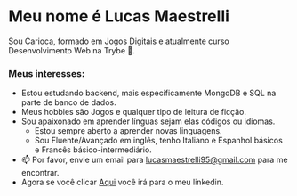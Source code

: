 # Meu nome é Lucas Maestrelli
Sou Carioca, formado em Jogos Digitais e atualmente curso Desenvolvimento Web na Trybe 🚀.

### Meus interesses:
- Estou estudando backend, mais especificamente MongoDB e SQL na parte de banco de dados.
- Meus hobbies são Jogos e qualquer tipo de leitura de ficção.
- Sou apaixonado em aprender línguas sejam elas códigos ou idiomas.
  - Estou sempre aberto a aprender novas linguagens.
  - Sou Fluente/Avançado em inglês, tenho Italiano e Espanhol básicos e Francês básico-intermediário.
- 📫 Por favor, envie um email para lucasmaestrelli95@gmail.com para me encontrar.
- Agora se você clicar [Aqui](https://www.linkedin.com/in/lucas-maestrelli/) você irá para o meu linkedin.
